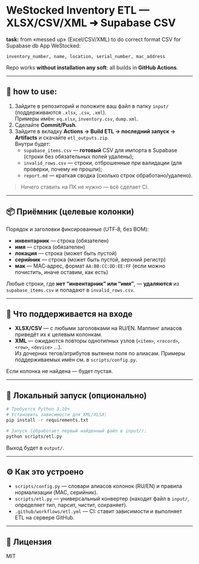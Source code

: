 # WeStocked Inventory ETL — XLSX/CSV/XML ➜ Supabase CSV

**task:** from «messed up» (Excel/CSV/XML) to do correct format CSV for Supabase db
App WeStocked:

```text
inventory_number, name, location, serial_number, mac_address
```

Repo works **without installation any soft**: all builds in **GitHub Actions**.

---

## 🔧 how to use:

1. Зайдите в репозиторий и положите ваш файл в папку `input/` (поддерживаются `.xlsx`, `.csv`, `.xml`).  
   Примеры имён: `eq.xlsx`, `inventory.csv`, `dump.xml`.
2. Сделайте **Commit/Push**.  
3. Зайдите в вкладку **Actions → Build ETL → последний запуск → Artifacts** и скачайте `etl_outputs.zip`.  
   Внутри будет:
   - `supabase_items.csv` — **готовый** CSV для импорта в Supabase (строки без обязательных полей удалены);
   - `invalid_rows.csv` — строки, отброшенные при валидации (для проверки, почему не прошли);
   - `report.md` — краткая сводка (сколько строк обработано/удалено).

> Ничего ставить на ПК не нужно — всё сделает CI.

---

## 📦 Приёмник (целевые колонки)

Порядок и заголовки фиксированные (UTF‑8, без BOM):

- **инвентарник** — строка (обязателен)
- **имя** — строка (обязателен)
- **локация** — строка (может быть пустой)
- **серийник** — строка (может быть пустой, верхний регистр)
- **мак** — MAC‑адрес, формат `AA:BB:CC:DD:EE:FF` (если можно почистить, иначе оставим, как есть)

Любые строки, где **нет “инвентарник” или “имя”**, — **удаляются** из `supabase_items.csv` и попадают в `invalid_rows.csv`.

---

## 🧠 Что поддерживается на входе

- **XLSX/CSV** — с любыми заголовками на RU/EN. Маппинг алиасов приведёт их к целевым колонкам.
- **XML** — ожидаются повторы однотипных узлов (`<item>`, `<record>`, `<row>`, `<device>` …).  
  Из дочерних тегов/атрибутов вытянем поля по алиасам. Примеры поддерживаемых имён см. в `scripts/config.py`.

Если колонка не найдена — будет пустая.

---

## 🏃 Локальный запуск (опционально)

```bash
# Требуется Python 3.10+
# Установить зависимости для XML/XLSX:
pip install -r requirements.txt

# Запуск (обработает первый найденный файл в input/):
python scripts/etl.py
```

Выход будет в `output/`.

---

## ⚙️ Как это устроено

- `scripts/config.py` — словари алиасов колонок (RU/EN) и правила нормализации (MAC, серийник).
- `scripts/etl.py` — универсальный конвертер (находит файл в `input/`, определяет тип, парсит, чистит, сохраняет).
- `.github/workflows/etl.yml` — CI: ставит зависимости и выполняет ETL на сервере GitHub.

---

## 📝 Лицензия
MIT
